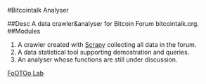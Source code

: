 #Bitcointalk Analyser

##Desc
A data crawler&analyser for Bitcoin Forum bitcointalk.org.
##Modules
1. A crawler created with [Scrapy](http://www.scrapy.org) collecting all data in the forum.
2. A data statistical tool supporting demostration and queries.
3. An analyser whose functions are still under discussion.

[FoOTOo Lab](http://github.com/footoo)
